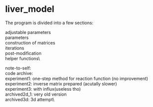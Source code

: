 # liver_model
The program is divided into a few sections:

adjustable parameters\
parameters\
construction of matrices\
iterations\
post-modification\
helper functions\

note-to-self:\
code archive:\
experiment1: one-step method for reaction function (no improvement)\
experiment2: inverse matrix prepared (acutally slower)\
experiment3: with influx(useless tho)\
archived2d_1: very old version\
archived3d: 3d attempt\

